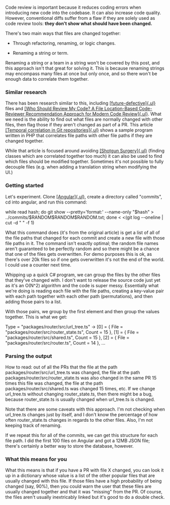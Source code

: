 Code review is important because it reduces coding errors when introducing new code into the codebase. It can also increase code quality. However, conventional diffs suffer from a flaw if they are solely used as code review tools: **they don't show what should have been changed.**

There's two main ways that files are changed together:

-   Through refactoring, renaming, or logic changes.

-   Renaming a string or term.

Renaming a string or a team in a string won't be covered by this post, and this approach isn't that great for solving it. This is because renaming strings may encompass many files at once but only once, and so there won't be enough data to correlate them together.

### Similar research

There has been research similar to this, including [[future-defective]{.ul}](https://sail.cs.queensu.ca/Downloads/MSR2015_InvestigatingCodeReviewPracticesInDefectiveFiles_AnEmpiricalStudyOfTheQtSystem.pdf) files and [[Who Should Review My Code? A File Location-Based Code-Reviewer Recommendation Approach for Modern Code Review]{.ul}](http://chakkrit.com/assets/papers/thongtanunam2015saner.pdf). What we need is the ability to find out what files are normally changed with other files, then flag those if they aren't changed as part of a PR. This article [[Temporal correlation in Git repositories]{.ul}](https://dzone.com/articles/temporal-correlation-git) shows a sample program written in PHP that correlates file paths with other file paths if they are changed together.

While that article is focused around avoiding [[Shotgun Surgery]{.ul}](https://michaelfeathers.typepad.com/michael_feathers_blog/2011/09/temporal-correlation-of-class-changes.html) (finding classes which are correlated together too much) it can also be used to find which files should be modified together. Sometimes it's not possible to fully decouple files (e.g. when adding a translation string when modifying the UI.)

### Getting started

Let's experiment. Clone [[Angular]{.ul}](https://github.com/angular/angular), create a directory called "commits", cd into angular, and run this command:

while read hash; do git show \--pretty=\'format:\' \--name-only \"\$hash\" \> ../commits/\$RANDOM\$RANDOM\$RANDOM.txt; done \< \<(git log \--oneline \| cut -d \" \" -f 1)

What this command does (it's from the original article) is get a list of all of the file paths that changed for each commit and create a new file with those file paths in it. The command isn't exactly optimal; the random file names aren't guaranteed to be perfectly random and so there might be a chance that one of the files gets overwritten. For demo purposes this is ok, as there's over 20k files so if one gets overwritten it's not the end of the world. I could use a counter next time.

Whipping up a quick C\# program, we can group the files by the other files that they've changed with. I don't want to release the source code just yet as it's an O(N\^2) algorithm and the code is super messy. Essentially what we're doing is reading each file with the file paths, creating a key-value pair with each path together with each other path (permutations), and then adding those pairs to a list.

With those pairs, we group by the first element and then group the values together. This is what we get:

Type = \"packages/router/src/url_tree.ts\" -\> \[0\] = { File = \"packages/router/src/router_state.ts\", Count = 15 }, \[1\] = { File = \"packages/router/src/shared.ts\", Count = 15 }, \[2\] = { File = \"packages/router/src/router.ts\", Count = 14 }, ...

### Parsing the output

How to read: out of all the PRs that the file at the path packages/router/src/url_tree.ts was changed, the file at the path packages/router/src/router_state.ts was also changed in the same PR 15 times this file was changed, the file at the path packages/router/src/shared.ts was changed 15 times, etc. If we change url_tree.ts without changing router_state.ts, then there might be a bug, because router_state.ts is usually changed when url_tree.ts is changed.

Note that there are some caveats with this approach. I'm not checking when url_tree.ts changes just by itself, and I don't know the percentage of how often router_state.ts changes in regards to the other files. Also, I'm not keeping track of renaming.

If we repeat this for all of the commits, we can get this structure for each file path. I did the first 100 files on Angular and got a 12MB JSON file; there's certainly a better way to store the database, however.

### What this means for you

What this means is that if you have a PR with file X changed, you can look it up in a dictionary whose value is a list of the other popular files that are usually changed with this file. If those files have a high probability of being changed (say, 90%), then you could warn the user that these files are usually changed together and that it was "missing" from the PR. Of course, the files aren't usually inextricably linked but it's good to do a double check.
